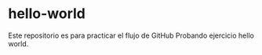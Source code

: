# hello-world
Este repositorio es para practicar el flujo de GitHub
Probando ejercicio hello world.
